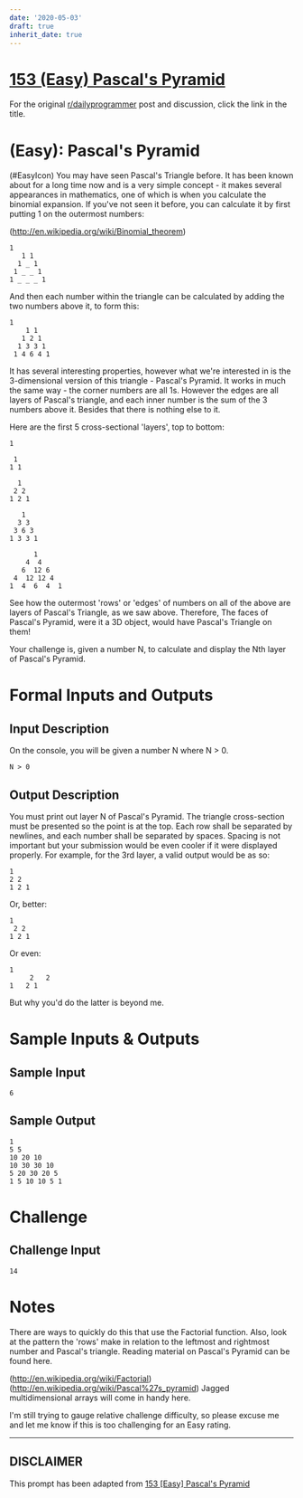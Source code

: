 ```yaml
---
date: '2020-05-03'
draft: true
inherit_date: true
---
```


# [153 (Easy) Pascal's Pyramid](https://www.reddit.com/r/dailyprogrammer/comments/20l2it/17042014_challenge_153_easy_pascals_pyramid/)

For the original [r/dailyprogrammer](https://www.reddit.com/r/dailyprogrammer/) post and discussion, click the link in the title.

#  (Easy): Pascal's Pyramid
(#EasyIcon)
You may have seen Pascal's Triangle before. It has been known about for a long time now and is a very simple concept - it makes several appearances in mathematics, one of which is when you calculate the binomial expansion.
If you've not seen it before, you can calculate it by first putting 1 on the outermost numbers:

(http://en.wikipedia.org/wiki/Binomial_theorem)

```
1
   1 1
  1 _ 1
 1 _ _ 1
1 _ _ _ 1
```
And then each number within the triangle can be calculated by adding the two numbers above it, to form this:


```
1
    1 1
   1 2 1
  1 3 3 1
 1 4 6 4 1
```
It has several interesting properties, however what we're interested in is the 3-dimensional version of this triangle - Pascal's Pyramid.
It works in much the same way - the corner numbers are all 1s. However the edges are all layers of Pascal's triangle, and each inner number is the sum of the 3 numbers above it. Besides that there is nothing else to it.

Here are the first 5 cross-sectional 'layers', top to bottom:


```
1

 1
1 1

  1
 2 2
1 2 1

   1
  3 3
 3 6 3
1 3 3 1

      1
    4  4
   6  12 6
 4  12 12 4
1  4  6  4  1
```
See how the outermost 'rows' or 'edges' of numbers on all of the above are layers of Pascal's Triangle, as we saw above. Therefore, The faces of Pascal's Pyramid, were it a 3D object, would have Pascal's Triangle on them!

Your challenge is, given a number N, to calculate and display the Nth layer of Pascal's Pyramid.

# Formal Inputs and Outputs
## Input Description
On the console, you will be given a number N where N > 0.


```
N > 0
```
## Output Description
You must print out layer N of Pascal's Pyramid. The triangle cross-section must be presented so the point is at the top. Each row shall be separated by newlines, and each number shall be separated by spaces. Spacing is not important but your submission would be even cooler if it were displayed properly. For example, for the 3rd layer, a valid output would be as so:


```
1
2 2
1 2 1
```
Or, better:


```
1
 2 2
1 2 1
```
Or even:


```
1
     2   2
1   2 1
```
But why you'd do the latter is beyond me.

# Sample Inputs & Outputs
## Sample Input

```
6
```
## Sample Output

```
1
5 5
10 20 10
10 30 30 10
5 20 30 20 5
1 5 10 10 5 1
```
# Challenge
## Challenge Input

```
14
```
# Notes
There are ways to quickly do this that use the Factorial function. Also, look at the pattern the 'rows' make in relation to the leftmost and rightmost number and Pascal's triangle.
Reading material on Pascal's Pyramid can be found here.

(http://en.wikipedia.org/wiki/Factorial)
(http://en.wikipedia.org/wiki/Pascal%27s_pyramid)
Jagged multidimensional arrays will come in handy here.

I'm still trying to gauge relative challenge difficulty, so please excuse me and let me know if this is too challenging for an Easy rating.


----
## **DISCLAIMER**
This prompt has been adapted from [153 [Easy] Pascal's Pyramid](https://www.reddit.com/r/dailyprogrammer/comments/20l2it/17042014_challenge_153_easy_pascals_pyramid/
)
